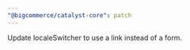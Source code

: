 ```yaml
---
"@bigcommerce/catalyst-core": patch
---
```


Update localeSwitcher to use a link instead of a form.
